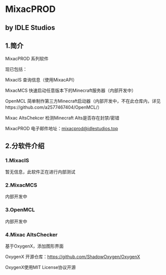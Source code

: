 # MixacPROD

## by IDLE Studios



## 1.简介

MixacPROD 系列软件

现已包括：

MixacIS 查询信息（使用MixacAPI）

MixacMCS 快速启动任意版本下的Minecraft服务器（内部开发中）

OpenMCL 简单制作第三方Minecraft启动器（内部开发中，不在此仓库内，详见https://github.com/a2577467404/OpenMCL/）

Mixac AltsChekcer 检测Minecraft Alts是否存在封禁/密错



MixacPROD 电子邮件地址：mixacprod@idlestudios.top



## 2.分软件介绍

### 1.MixacIS

暂无信息，此软件正在进行内部测试

### 2.MixacMCS

内部开发中

### 3.OpenMCL

内部开发中

### 4.Mixac AltsChecker

基于OxygenX，添加图形界面

OxygenX 开源仓库：https://github.com/ShadowOxygen/OxygenX

OxygenX使用MIT License协议开源

